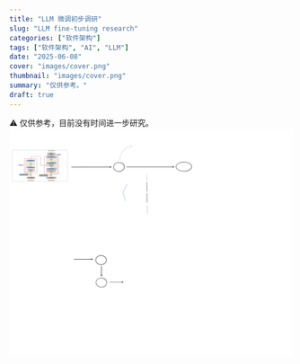 ```yaml
---
title: "LLM 微调初步调研"
slug: "LLM fine-tuning research"
categories: ["软件架构"]
tags: ["软件架构", "AI", "LLM"]
date: "2025-06-08"
cover: "images/cover.png"
thumbnail: "images/cover.png"
summary: "仅供参考。"
draft: true
---
```



⚠️ 仅供参考，目前没有时间进一步研究。
![LLM微调初步调研](images/llm_fine_tuning.svg)